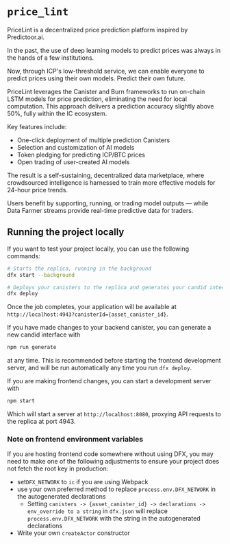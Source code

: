 # `price_lint`

PriceLint is a decentralized price prediction platform inspired by Predictoor.ai.

In the past, the use of deep learning models to predict prices was always in the hands of a few institutions.

Now, through ICP's low-threshold service, we can enable everyone to predict prices using their own models. Predict their own future.

PriceLint leverages the Canister and Burn frameworks to run on-chain LSTM models for price prediction, eliminating the need for local computation. This approach delivers a prediction accuracy slightly above 50%, fully within the IC ecosystem.

Key features include:

- One-click deployment of multiple prediction Canisters
- Selection and customization of AI models
- Token pledging for predicting ICP/BTC prices
- Open trading of user-created AI models

The result is a self-sustaining, decentralized data marketplace, where crowdsourced intelligence is harnessed to train more effective models for 24-hour price trends.

Users benefit by supporting, running, or trading model outputs — while Data Farmer streams provide real-time predictive data for traders.

## Running the project locally

If you want to test your project locally, you can use the following commands:

```bash
# Starts the replica, running in the background
dfx start --background

# Deploys your canisters to the replica and generates your candid interface
dfx deploy
```

Once the job completes, your application will be available at `http://localhost:4943?canisterId={asset_canister_id}`.

If you have made changes to your backend canister, you can generate a new candid interface with

```bash
npm run generate
```

at any time. This is recommended before starting the frontend development server, and will be run automatically any time you run `dfx deploy`.

If you are making frontend changes, you can start a development server with

```bash
npm start
```

Which will start a server at `http://localhost:8080`, proxying API requests to the replica at port 4943.

### Note on frontend environment variables

If you are hosting frontend code somewhere without using DFX, you may need to make one of the following adjustments to ensure your project does not fetch the root key in production:

- set`DFX_NETWORK` to `ic` if you are using Webpack
- use your own preferred method to replace `process.env.DFX_NETWORK` in the autogenerated declarations
  - Setting `canisters -> {asset_canister_id} -> declarations -> env_override to a string` in `dfx.json` will replace `process.env.DFX_NETWORK` with the string in the autogenerated declarations
- Write your own `createActor` constructor
